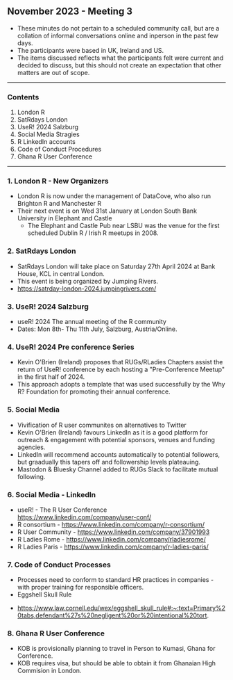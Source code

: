 ## November 2023 - Meeting 3

* These minutes do not pertain to a scheduled community call, but are a collation of informal conversations online and inperson in the past few days.
* The participants were based in UK, Ireland and US.
* The items discussed reflects what the participants felt were current and decided to discuss, but this should not create an expectation that other matters are out of scope.

----------------------------------------------------------------------

### Contents

1. London R
2. SatRdays London
3. UseR! 2024 Salzburg
5. Social Media Stragies
6. R LinkedIn accounts
7. Code of Conduct Procedures
8. Ghana R User Conference

----------------------------------------------------------------------

### 1. London R - New Organizers
* London R is now under the management of DataCove, who also run Brighton R and Manchester R
* Their next event is on Wed 31st January at London South Bank University in Elephant and Castle
  - The Elephant and Castle Pub near LSBU was the venue for the first scheduled Dublin R / Irish R meetups in 2008.

### 2. SatRdays London
* SatRdays London will take place on Saturday 27th April 2024 at Bank House, KCL in central London. 
* This event is being organized by Jumping Rivers.
* https://satrday-london-2024.jumpingrivers.com/

### 3. UseR! 2024 Salzburg
* useR! 2024 The annual meeting of the R community
* Dates: Mon 8th- Thu 11th July, Salzburg, Austria/Online.

### 4. UseR! 2024 Pre conference Series
* Kevin O'Brien (Ireland) proposes that RUGs/RLadies Chapters assist the return of UseR! conference by each hosting a "Pre-Conference Meetup" in the
first half of 2024.
* This approach adopts a template that was used successfully by the Why R? Foundation for promoting their annual conference.

### 5. Social Media 
* Vivification of R user communites on alternatives to Twitter
* Kevin O'Brien (Ireland) favours LinkedIn as it is a good platform for outreach & engagement with potential sponsors, venues and funding agencies.
* LinkedIn will recommend accounts automatically to potential followers, but graadually this tapers off and followership levels plateauing.
* Mastodon & Bluesky Channel added to RUGs Slack to facilitate mutual following.

### 6. Social Media - LinkedIn
* useR! - The R User Conference https://www.linkedin.com/company/user-conf/
* R consortium - https://www.linkedin.com/company/r-consortium/
* R User Community - https://www.linkedin.com/company/37901993
* R Ladies Rome - https://www.linkedin.com/company/rladiesrome/
* R Ladies Paris - https://www.linkedin.com/company/r-ladies-paris/

### 7. Code of Conduct Processes
* Processes need to conform to standard HR practices in companies - with proper training for responsible officers.
* Eggshell Skull Rule
 - https://www.law.cornell.edu/wex/eggshell_skull_rule#:~:text=Primary%20tabs,defendant%27s%20negligent%20or%20intentional%20tort.
 
### 8. Ghana R User Conference
* KOB is provisionally planning to travel in Person to Kumasi, Ghana for Conference.
* KOB requires visa, but should be able to obtain it from Ghanaian High Commision in London.
